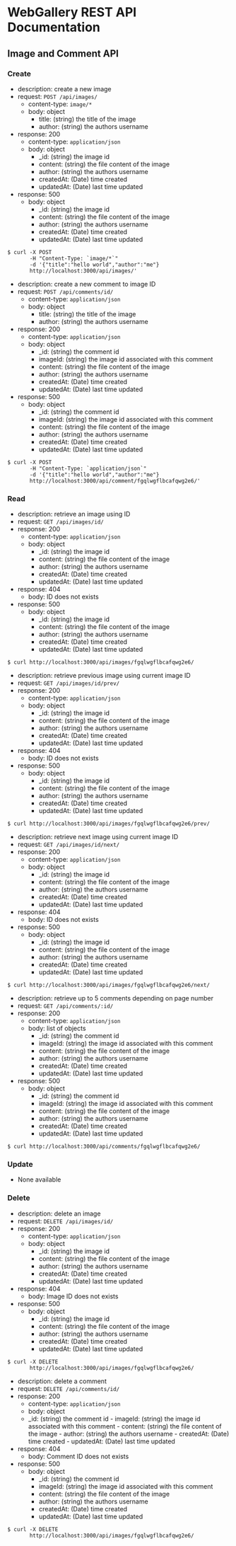 # WebGallery REST API Documentation

## Image and Comment API

### Create

- description: create a new image
- request: `POST /api/images/`
    - content-type: `image/*`
    - body: object
      - title: (string) the title of the image
      - author: (string) the authors username
- response: 200
    - content-type: `application/json`
    - body: object
      - _id: (string) the image id
      - content: (string) the file content of the image
      - author: (string) the authors username
      - createdAt: (Date) time created
      - updatedAt: (Date) last time updated
- response: 500
    - body: object
      - _id: (string) the image id
      - content: (string) the file content of the image
      - author: (string) the authors username
      - createdAt: (Date) time created
      - updatedAt: (Date) last time updated
``` 
$ curl -X POST 
       -H "Content-Type: `image/*`" 
       -d '{"title":"hello world","author":"me"} 
       http://localhost:3000/api/images/'
```

- description: create a new comment to image ID
- request: `POST /api/comments/id/`
    - content-type: `application/json`
    - body: object
      - title: (string) the title of the image
      - author: (string) the authors username
- response: 200
    - content-type: `application/json`
    - body: object
      - _id: (string) the comment id
      - imageId: (string) the image id associated with this comment
      - content: (string) the file content of the image
      - author: (string) the authors username
      - createdAt: (Date) time created
      - updatedAt: (Date) last time updated
- response: 500
    - body: object
      - _id: (string) the comment id
      - imageId: (string) the image id associated with this comment
      - content: (string) the file content of the image
      - author: (string) the authors username
      - createdAt: (Date) time created
      - updatedAt: (Date) last time updated
``` 
$ curl -X POST 
       -H "Content-Type: `application/json`" 
       -d '{"title":"hello world","author":"me"} 
       http://localhost:3000/api/comment/fgqlwgflbcafqwg2e6/'
```

### Read

- description: retrieve an image using ID
- request: `GET /api/images/id/`   
- response: 200
    - content-type: `application/json`
    - body: object
      - _id: (string) the image id
      - content: (string) the file content of the image
      - author: (string) the authors username
      - createdAt: (Date) time created
      - updatedAt: (Date) last time updated
- response: 404
    - body: ID does not exists
- response: 500
    - body: object
      - _id: (string) the image id
      - content: (string) the file content of the image
      - author: (string) the authors username
      - createdAt: (Date) time created
      - updatedAt: (Date) last time updated
``` 
$ curl http://localhost:3000/api/images/fgqlwgflbcafqwg2e6/
``` 

- description: retrieve previous image using current image ID
- request: `GET /api/images/id/prev/`
- response: 200
    - content-type: `application/json`
    - body: object
      - _id: (string) the image id
      - content: (string) the file content of the image
      - author: (string) the authors username
      - createdAt: (Date) time created
      - updatedAt: (Date) last time updated
- response: 404
    - body: ID does not exists
- response: 500
    - body: object
      - _id: (string) the image id
      - content: (string) the file content of the image
      - author: (string) the authors username
      - createdAt: (Date) time created
      - updatedAt: (Date) last time updated
``` 
$ curl http://localhost:3000/api/images/fgqlwgflbcafqwg2e6/prev/
``` 

- description: retrieve next image using current image ID
- request: `GET /api/images/id/next/`
- response: 200
    - content-type: `application/json`
    - body: object
      - _id: (string) the image id
      - content: (string) the file content of the image
      - author: (string) the authors username
      - createdAt: (Date) time created
      - updatedAt: (Date) last time updated
- response: 404
    - body: ID does not exists
- response: 500
    - body: object
      - _id: (string) the image id
      - content: (string) the file content of the image
      - author: (string) the authors username
      - createdAt: (Date) time created
      - updatedAt: (Date) last time updated
``` 
$ curl http://localhost:3000/api/images/fgqlwgflbcafqwg2e6/next/
```

- description: retrieve up to 5 comments depending on page number
- request: `GET /api/comments/:id/`   
- response: 200
    - content-type: `application/json`
    - body: list of objects
      - _id: (string) the comment id
      - imageId: (string) the image id associated with this comment
      - content: (string) the file content of the image
      - author: (string) the authors username
      - createdAt: (Date) time created
      - updatedAt: (Date) last time updated
- response: 500
    - body: object
      - _id: (string) the comment id
      - imageId: (string) the image id associated with this comment
      - content: (string) the file content of the image
      - author: (string) the authors username
      - createdAt: (Date) time created
      - updatedAt: (Date) last time updated
``` 
$ curl http://localhost:3000/api/comments/fgqlwgflbcafqwg2e6/
``` 

### Update

- None available

### Delete
  
- description: delete an image
- request: `DELETE /api/images/id/`
- response: 200
    - content-type: `application/json`
    - body: object
      - _id: (string) the image id
      - content: (string) the file content of the image
      - author: (string) the authors username
      - createdAt: (Date) time created
      - updatedAt: (Date) last time updated
- response: 404
    - body: Image ID does not exists
- response: 500
    - body: object
      - _id: (string) the image id
      - content: (string) the file content of the image
      - author: (string) the authors username
      - createdAt: (Date) time created
      - updatedAt: (Date) last time updated

``` 
$ curl -X DELETE
       http://localhost:3000/api/images/fgqlwgflbcafqwg2e6/
``` 

- description: delete a comment
- request: `DELETE /api/comments/id/`
- response: 200
    - content-type: `application/json`
    - body: object
     - _id: (string) the comment id
      - imageId: (string) the image id associated with this comment
      - content: (string) the file content of the image
      - author: (string) the authors username
      - createdAt: (Date) time created
      - updatedAt: (Date) last time updated
- response: 404
    - body: Comment ID does not exists
- response: 500
    - body: object
      - _id: (string) the comment id
      - imageId: (string) the image id associated with this comment
      - content: (string) the file content of the image
      - author: (string) the authors username
      - createdAt: (Date) time created
      - updatedAt: (Date) last time updated

``` 
$ curl -X DELETE
       http://localhost:3000/api/images/fgqlwgflbcafqwg2e6/
``` 